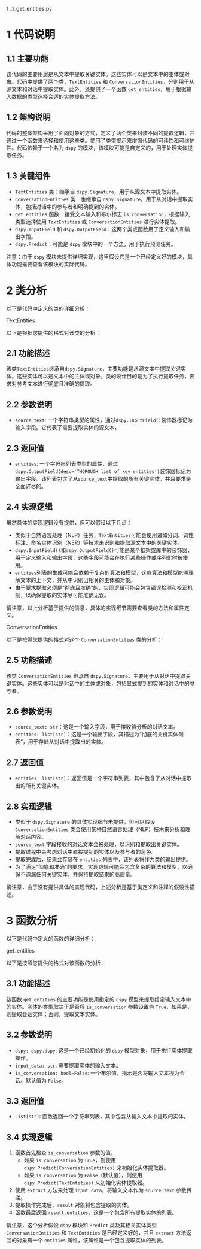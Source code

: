 1 _1_get_entities.py

# 1 代码说明

## 1.1 主要功能

该代码的主要用途是从文本中提取关键实体。这些实体可以是文本中的主体或对象。代码中提供了两个类，`TextEntities` 和 `ConversationEntities`，分别用于从源文本和对话中提取实体。此外，还提供了一个函数 `get_entities`，用于根据输入数据的类型选择合适的实体提取方法。

## 1.2 架构说明

代码的整体架构采用了面向对象的方式，定义了两个类来封装不同的提取逻辑，并通过一个函数来选择和使用这些类。使用了类型提示来增强代码的可读性和可维护性。代码依赖于一个名为 `dspy` 的模块，该模块可能是自定义的，用于处理实体提取任务。

## 1.3 关键组件

- `TextEntities` 类：继承自 `dspy.Signature`，用于从源文本中提取实体。
- `ConversationEntities` 类：也继承自 `dspy.Signature`，用于从对话中提取实体，包括对话中的参与者和明确提到的实体。
- `get_entities` 函数：接受文本输入和布尔标志 `is_conversation`，根据输入类型选择使用 `TextEntities` 或 `ConversationEntities` 进行实体提取。
- `dspy.InputField` 和 `dspy.OutputField`：这两个类或函数用于定义输入和输出字段。
- `dspy.Predict`：可能是 `dspy` 模块中的一个方法，用于执行预测任务。

注意：由于 `dspy` 模块未提供详细实现，这里假设它是一个已经定义好的模块，具体功能需要查看该模块的实际代码。

# 2 类分析

以下是代码中定义的类的详细分析：

TextEntities

以下是根据您提供的格式对该类的分析：

## 2.1 功能描述

该类`TextEntities`继承自`dspy.Signature`，主要功能是从源文本中提取关键实体。这些实体可以是文本中的主体或对象。类的设计目的是为了执行提取任务，要求对参考文本进行彻底且准确的提取。

## 2.2 参数说明

- `source_text`: 一个字符串类型的属性，通过`dspy.InputField()`装饰器标记为输入字段。它代表了需要提取实体的源文本。

## 2.3 返回值

- `entities`: 一个字符串列表类型的属性，通过`dspy.OutputField(desc='THOROUGH list of key entities')`装饰器标记为输出字段。该列表包含了从`source_text`中提取的所有关键实体，并且要求是全面详尽的。

## 2.4 实现逻辑

虽然具体的实现逻辑没有提供，但可以假设以下几点：

- 类似于自然语言处理（NLP）任务，`TextEntities`可能会使用诸如分词、词性标注、命名实体识别（NER）等技术来识别和提取源文本中的关键实体。
- `dspy.InputField()`和`dspy.OutputField()`可能是某个框架或库中的装饰器，用于定义输入和输出字段，这些字段可能会在执行某些操作或序列化时被使用。
- `entities`列表的生成可能会依赖于复杂的算法和模型，这些算法和模型能够理解文本的上下文，并从中识别出相关的主体和对象。
- 由于要求提取必须是“彻底且准确”的，实现逻辑可能会包含错误检测和校正机制，以确保提取的实体尽可能准确无误。

请注意，以上分析基于提供的信息，具体的实现细节需要查看类的方法和属性定义。

ConversationEntities

以下是按照您提供的格式对这个 `ConversationEntities` 类的分析：

## 2.5 功能描述

该类 `ConversationEntities` 继承自 `dspy.Signature`，主要用于从对话中提取关键实体。这些实体可以是对话中的主体或对象，包括显式提到的实体和对话中的参与者。

## 2.6 参数说明

- `source_text: str`：这是一个输入字段，用于接收待分析的对话文本。
- `entities: list[str]`：这是一个输出字段，其描述为“彻底的关键实体列表”，用于存储从对话中提取出的实体。

## 2.7 返回值

- `entities: list[str]`：返回值是一个字符串列表，其中包含了从对话中提取出的所有关键实体。

## 2.8 实现逻辑

- 类似于 `dspy.Signature` 的具体实现细节未提供，但可以假设 `ConversationEntities` 类会使用某种自然语言处理（NLP）技术来分析和理解对话内容。
- `source_text` 字段接收的对话文本会被处理，以识别和提取出关键实体。
- 提取过程中会考虑对话中直接提到的实体以及参与者的角色。
- 提取完成后，结果会存储在 `entities` 列表中，该列表将作为类的输出提供。
- 为了满足“彻底和准确”的要求，实现逻辑可能会包含复杂的算法和模型，以确保不遗漏任何关键实体，并保持提取结果的高质量。

请注意，由于没有提供具体的实现代码，上述分析是基于类定义和注释的假设性描述。

# 3 函数分析

以下是代码中定义的函数的详细分析：

get_entities

以下是按照您提供的格式对该函数的分析：

## 3.1 功能描述

该函数 `get_entities` 的主要功能是使用指定的 `dspy` 模型来提取给定输入文本中的实体。实体的类型取决于是否将 `is_conversation` 参数设置为 `True`，如果是，则提取会话实体；否则，提取文本实体。

## 3.2 参数说明

- `dspy: dspy.dspy`: 这是一个已经初始化的 `dspy` 模型对象，用于执行实体提取操作。
- `input_data: str`: 需要提取实体的输入文本。
- `is_conversation: bool=False`: 一个布尔值，指示是否将输入文本视为会话。默认值为 `False`。

## 3.3 返回值

- `List[str]`: 函数返回一个字符串列表，其中包含从输入文本中提取的实体。

## 3.4 实现逻辑

1. 函数首先检查 `is_conversation` 参数的值。
   - 如果 `is_conversation` 为 `True`，则使用 `dspy.Predict(ConversationEntities)` 来初始化实体提取器。
   - 如果 `is_conversation` 为 `False`（默认值），则使用 `dspy.Predict(TextEntities)` 来初始化实体提取器。
2. 使用 `extract` 方法来处理 `input_data`，将输入文本作为 `source_text` 参数传递。
3. 提取操作完成后，`result` 对象将包含提取的实体。
4. 函数最后返回 `result.entities`，这是一个包含所有提取实体的列表。

请注意，这个分析假设 `dspy` 模块和 `Predict` 类及其相关实体类型 `ConversationEntities` 和 `TextEntities` 是已经定义好的，并且 `extract` 方法返回的对象有一个 `entities` 属性，该属性是一个包含提取实体的列表。
